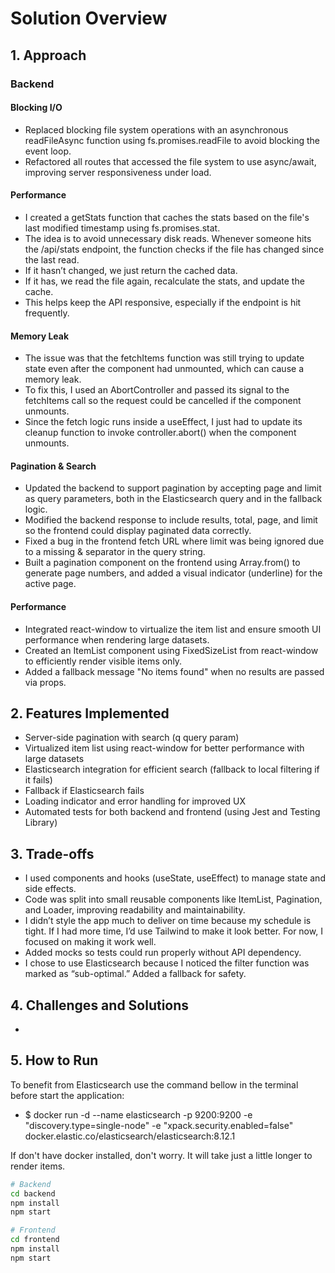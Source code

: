 # Solution Overview

## 1. Approach

### Backend

#### Blocking I/O

- Replaced blocking file system operations with an asynchronous readFileAsync function using fs.promises.readFile to avoid blocking the event loop.
- Refactored all routes that accessed the file system to use async/await, improving server responsiveness under load.

#### Performance

- I created a getStats function that caches the stats based on the file's last modified timestamp using fs.promises.stat.
- The idea is to avoid unnecessary disk reads. Whenever someone hits the /api/stats endpoint, the function checks if the file has changed since the last read.
- If it hasn’t changed, we just return the cached data.
- If it has, we read the file again, recalculate the stats, and update the cache.
- This helps keep the API responsive, especially if the endpoint is hit frequently.

#### Memory Leak

- The issue was that the fetchItems function was still trying to update state even after the component had unmounted, which can cause a memory leak.
- To fix this, I used an AbortController and passed its signal to the fetchItems call so the request could be cancelled if the component unmounts.
- Since the fetch logic runs inside a useEffect, I just had to update its cleanup function to invoke controller.abort() when the component unmounts.

#### Pagination & Search

- Updated the backend to support pagination by accepting page and limit as query parameters, both in the Elasticsearch query and in the fallback logic.
- Modified the backend response to include results, total, page, and limit so the frontend could display paginated data correctly.
- Fixed a bug in the frontend fetch URL where limit was being ignored due to a missing & separator in the query string.
- Built a pagination component on the frontend using Array.from() to generate page numbers, and added a visual indicator (underline) for the active page.

#### Performance

- Integrated react-window to virtualize the item list and ensure smooth UI performance when rendering large datasets.
- Created an ItemList component using FixedSizeList from react-window to efficiently render visible items only.
- Added a fallback message "No items found" when no results are passed via props.

## 2. Features Implemented

- Server-side pagination with search (q query param)
- Virtualized item list using react-window for better performance with large datasets
- Elasticsearch integration for efficient search (fallback to local filtering if it fails)
- Fallback if Elasticsearch fails
- Loading indicator and error handling for improved UX
- Automated tests for both backend and frontend (using Jest and Testing Library)

## 3. Trade-offs

- I used components and hooks (useState, useEffect) to manage state and side effects.
- Code was split into small reusable components like ItemList, Pagination, and Loader, improving readability and maintainability.
- I didn’t style the app much to deliver on time because my schedule is tight. If I had more time, I’d use Tailwind to make it look better. For now, I focused on making it work well.
- Added mocks so tests could run properly without API dependency.
- I chose to use Elasticsearch because I noticed the filter function was marked as “sub-optimal.” Added a fallback for safety.

## 4. Challenges and Solutions

-

## 5. How to Run

To benefit from Elasticsearch use the command bellow in the terminal before start the application:

- $ docker run -d --name elasticsearch -p 9200:9200 -e "discovery.type=single-node" -e "xpack.security.enabled=false" docker.elastic.co/elasticsearch/elasticsearch:8.12.1

If don't have docker installed, don't worry. It will take just a little longer to render items.

```bash
# Backend
cd backend
npm install
npm start

# Frontend
cd frontend
npm install
npm start
```
